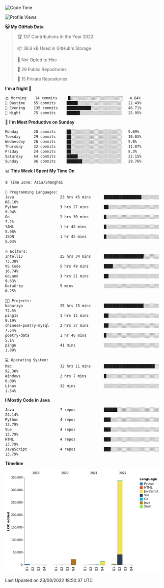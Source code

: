 <!--START_SECTION:waka-->
![Code Time](http://img.shields.io/badge/Code%20Time-0%20secs-blue)

![Profile Views](http://img.shields.io/badge/Profile%20Views-0-blue)

**🐱 My GitHub Data** 

> 🏆 137 Contributions in the Year 2022
 > 
> 📦 38.6 kB Used in GitHub's Storage 
 > 
> 🚫 Not Opted to Hire
 > 
> 📜 29 Public Repositories 
 > 
> 🔑 15 Private Repositories  
 > 
**I'm a Night 🦉** 

```text
🌞 Morning    14 commits     █░░░░░░░░░░░░░░░░░░░░░░░░   4.84% 
🌆 Daytime    65 commits     █████░░░░░░░░░░░░░░░░░░░░   22.49% 
🌃 Evening    135 commits    ███████████░░░░░░░░░░░░░░   46.71% 
🌙 Night      75 commits     ██████░░░░░░░░░░░░░░░░░░░   25.95%

```
📅 **I'm Most Productive on Sunday** 

```text
Monday       28 commits     ██░░░░░░░░░░░░░░░░░░░░░░░   9.69% 
Tuesday      29 commits     ██░░░░░░░░░░░░░░░░░░░░░░░   10.03% 
Wednesday    26 commits     ██░░░░░░░░░░░░░░░░░░░░░░░   9.0% 
Thursday     32 commits     ██░░░░░░░░░░░░░░░░░░░░░░░   11.07% 
Friday       24 commits     ██░░░░░░░░░░░░░░░░░░░░░░░   8.3% 
Saturday     64 commits     █████░░░░░░░░░░░░░░░░░░░░   22.15% 
Sunday       86 commits     ███████░░░░░░░░░░░░░░░░░░   29.76%

```


📊 **This Week I Spent My Time On** 

```text
⌚︎ Time Zone: Asia/Shanghai

💬 Programming Languages: 
Java                     23 hrs 45 mins      █████████████████░░░░░░░░   68.16% 
Python                   3 hrs 27 mins       ██░░░░░░░░░░░░░░░░░░░░░░░   9.94% 
Go                       2 hrs 30 mins       █░░░░░░░░░░░░░░░░░░░░░░░░   7.2% 
YAML                     1 hr 46 mins        █░░░░░░░░░░░░░░░░░░░░░░░░   5.08% 
JSON                     1 hr 45 mins        █░░░░░░░░░░░░░░░░░░░░░░░░   5.03%

🔥 Editors: 
IntelliJ                 25 hrs 34 mins      ██████████████████░░░░░░░   73.38% 
VS Code                  5 hrs 49 mins       ████░░░░░░░░░░░░░░░░░░░░░   16.74% 
GoLand                   3 hrs 21 mins       ██░░░░░░░░░░░░░░░░░░░░░░░   9.63% 
DataGrip                 5 mins              ░░░░░░░░░░░░░░░░░░░░░░░░░   0.25%

🐱‍💻 Projects: 
bahariya                 25 hrs 15 mins      ██████████████████░░░░░░░   72.5% 
ping1s                   3 hrs 12 mins       ██░░░░░░░░░░░░░░░░░░░░░░░   9.19% 
chinese-poetry-mysql     2 hrs 37 mins       ██░░░░░░░░░░░░░░░░░░░░░░░   7.54% 
poetry-data              1 hr 46 mins        █░░░░░░░░░░░░░░░░░░░░░░░░   5.1% 
pingu                    41 mins             ░░░░░░░░░░░░░░░░░░░░░░░░░   1.99%

💻 Operating System: 
Mac                      32 hrs 11 mins      ███████████████████████░░   92.38% 
Windows                  2 hrs 7 mins        █░░░░░░░░░░░░░░░░░░░░░░░░   6.08% 
Linux                    32 mins             ░░░░░░░░░░░░░░░░░░░░░░░░░   1.54%

```

**I Mostly Code in Java** 

```text
Java                     7 repos             ██████░░░░░░░░░░░░░░░░░░░   24.14% 
Python                   4 repos             ███░░░░░░░░░░░░░░░░░░░░░░   13.79% 
Vue                      4 repos             ███░░░░░░░░░░░░░░░░░░░░░░   13.79% 
HTML                     4 repos             ███░░░░░░░░░░░░░░░░░░░░░░   13.79% 
JavaScript               4 repos             ███░░░░░░░░░░░░░░░░░░░░░░   13.79%

```


**Timeline**

![Chart not found](https://raw.githubusercontent.com/youtiaoguagua/youtiaoguagua/master/charts/bar_graph.png) 


 Last Updated on 23/06/2022 18:50:37 UTC
<!--END_SECTION:waka-->